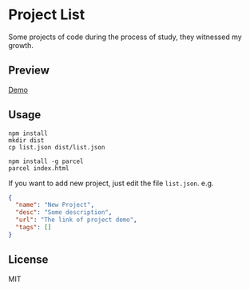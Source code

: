 # Project List

Some projects of code during the process of study, they witnessed my growth.

## Preview

[Demo](http://www.chunqiuyiyu.com/project/)

## Usage

```shell
npm install
mkdir dist
cp list.json dist/list.json

npm install -g parcel
parcel index.html
```

If you want to add new project, just edit the file `list.json`. e.g.

```json
{
  "name": "New Project",
  "desc": "Some description",
  "url": "The link of project demo",
  "tags": []
}
```

## License

MIT